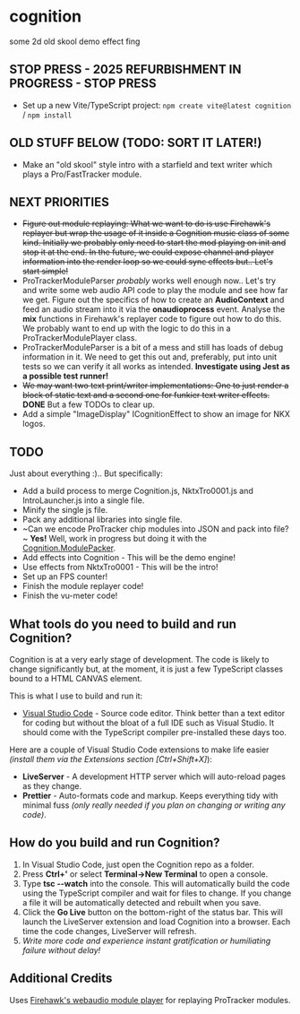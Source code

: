 # cognition

some 2d old skool demo effect fing

## STOP PRESS - 2025 REFURBISHMENT IN PROGRESS - STOP PRESS

- Set up a new Vite/TypeScript project: `npm create vite@latest cognition` / `npm install`

## OLD STUFF BELOW (TODO: SORT IT LATER!)

- Make an "old skool" style intro with a starfield and text writer which plays a Pro/FastTracker module.

## NEXT PRIORITIES

- ~~Figure out module replaying: What we want to do is use Firehawk's replayer but wrap the usage of it inside a Cognition music class of some kind. Initially we probably only need to start the mod playing on init and stop it at the end. In the future, we could expose channel and player information into the render loop so we could sync effects but.. Let's start simple!~~
- ProTrackerModuleParser _probably_ works well enough now.. Let's try and write some web audio API code to play the module and see how far we get. Figure out the specifics of how to create an **AudioContext** and feed an audio stream into it via the **onaudioprocess** event. Analyse the **mix** functions in Firehawk's replayer code to figure out how to do this. We probably want to end up with the logic to do this in a ProTrackerModulePlayer class.
- ProTrackerModuleParser is a bit of a mess and still has loads of debug information in it. We need to get this out and, preferably, put into unit tests so we can verify it all works as intended. **Investigate using Jest as a possible test runner!**
- ~~We may want two text print/writer implementations: One to just render a block of static text and a second one for funkier text writer effects.~~ **DONE** But a few TODOs to clear up.
- Add a simple "ImageDisplay" ICognitionEffect to show an image for NKX logos.

## TODO

Just about everything :).. But specifically:

- Add a build process to merge Cognition.js, NktxTro0001.js and IntroLauncher.js into a single file.
- Minify the single js file.
- Pack any additional libraries into single file.
- ~Can we encode ProTracker chip modules into JSON and pack into file?~ **Yes!** Well, work in progress but doing it with the [Cognition.ModulePacker](https://github.com/rarelyprolific/Cognition.ModulePacker).
- Add effects into Cognition - This will be the demo engine!
- Use effects from NktxTro0001 - This will be the intro!
- Set up an FPS counter!
- Finish the module replayer code!
- Finish the vu-meter code!

## What tools do you need to build and run Cognition?

Cognition is at a very early stage of development. The code is likely to change significantly but, at the moment, it is just a few TypeScript classes bound to a HTML CANVAS element.

This is what I use to build and run it:

- [Visual Studio Code](https://code.visualstudio.com/) - Source code editor. Think better than a text editor for coding but without the bloat of a full IDE such as Visual Studio. It should come with the TypeScript compiler pre-installed these days too.

Here are a couple of Visual Studio Code extensions to make life easier _(install them via the Extensions section [Ctrl+Shift+X]_):

- **LiveServer** - A development HTTP server which will auto-reload pages as they change.
- **Prettier** - Auto-formats code and markup. Keeps everything tidy with minimal fuss _(only really needed if you plan on changing or writing any code)_.

## How do you build and run Cognition?

1. In Visual Studio Code, just open the Cognition repo as a folder.
2. Press **Ctrl+'** or select **Terminal->New Terminal** to open a console.
3. Type **tsc --watch** into the console. This will automatically build the code using the TypeScript compiler and wait for files to change. If you change a file it will be automatically detected and rebuilt when you save.
4. Click the **Go Live** button on the bottom-right of the status bar. This will launch the LiveServer extension and load Cognition into a browser. Each time the code changes, LiveServer will refresh.
5. _Write more code and experience instant gratification or humiliating failure without delay!_

## Additional Credits

Uses [Firehawk's webaudio module player](https://github.com/jhalme/webaudio-mod-player) for replaying ProTracker modules.

